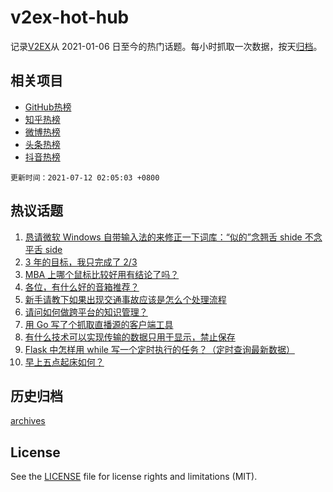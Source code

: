 # v2ex-hot-hub

 记录[V2EX](https://www.v2ex.com/)从 2021-01-06 日至今的热门话题。每小时抓取一次数据，按天[归档](archives)。
 
 ## 相关项目

- [GitHub热榜](https://github.com/lonnyzhang423/github-hot-hub)
- [知乎热榜](https://github.com/lonnyzhang423/zhihu-hot-hub)
- [微博热榜](https://github.com/lonnyzhang423/weibo-hot-hub)
- [头条热榜](https://github.com/lonnyzhang423/toutiao-hot-hub)
- [抖音热榜](https://github.com/lonnyzhang423/douyin-hot-hub)


 `更新时间：2021-07-12 02:05:03 +0800`

## 热议话题

1. [恳请微软 Windows 自带输入法的来修正一下词库：“似的”念翘舌 shide 不念平舌 side](https://www.v2ex.com/t/788822)
1. [3 年的目标，我只完成了 2/3](https://www.v2ex.com/t/788796)
1. [MBA 上哪个鼠标比较好用有结论了吗？](https://www.v2ex.com/t/788802)
1. [各位，有什么好的音箱推荐？](https://www.v2ex.com/t/788793)
1. [新手请教下如果出现交通事故应该是怎么个处理流程](https://www.v2ex.com/t/788792)
1. [请问如何做跨平台的知识管理？](https://www.v2ex.com/t/788826)
1. [用 Go 写了个抓取直播源的客户端工具](https://www.v2ex.com/t/788806)
1. [有什么技术可以实现传输的数据只用于显示，禁止保存](https://www.v2ex.com/t/788887)
1. [Flask 中怎样用 while 写一个定时执行的任务？（定时查询最新数据）](https://www.v2ex.com/t/788811)
1. [早上五点起床如何？](https://www.v2ex.com/t/788874)

## 历史归档

[archives](archives)

## License

See the [LICENSE](LICENSE) file for license rights and limitations (MIT).
